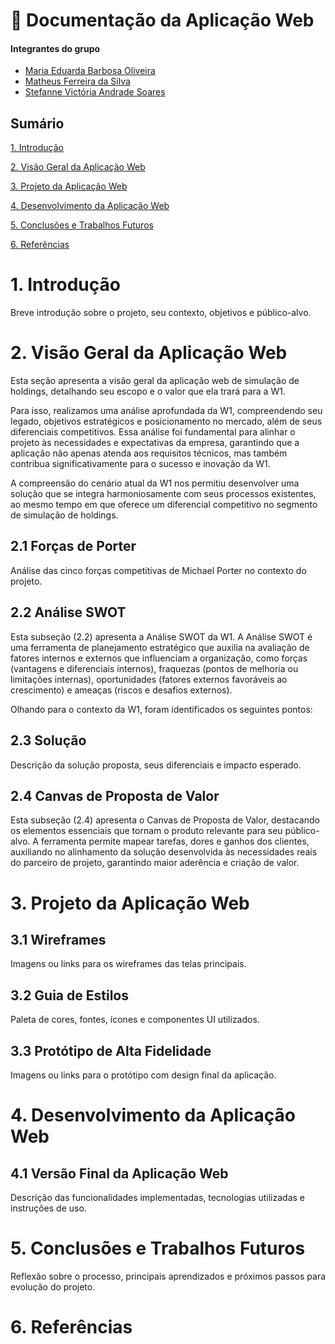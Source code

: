 # 📄 Documentação da Aplicação Web

#### Integrantes do grupo


- <a href="https://www.linkedin.com/in/maria-eduarda-barbosa-514a64215/">Maria Eduarda Barbosa Oliveira</a>
- <a href="https://www.linkedin.com/in/matheusferreiradasilva-/">Matheus Ferreira da Silva</a>
- <a href="https://www.linkedin.com/in/stefanne-soares-9b31a8256/">Stefanne Victória Andrade Soares</a>


## Sumário

[1. Introdução](#c1)

[2. Visão Geral da Aplicação Web](#c2)

[3. Projeto da Aplicação Web](#c3)

[4. Desenvolvimento da Aplicação Web](#c4)

[5. Conclusões e Trabalhos Futuros](#c5)

[6. Referências](#c6)

# <a name="c1"></a>1. Introdução

Breve introdução sobre o projeto, seu contexto, objetivos e público-alvo.



# <a name="c2"></a>2. Visão Geral da Aplicação Web

Esta seção apresenta a visão geral da aplicação web de simulação de holdings, detalhando seu escopo e o valor que ela trará para a W1.

Para isso, realizamos uma análise aprofundada da W1, compreendendo seu legado, objetivos estratégicos e posicionamento no mercado, além de seus diferenciais competitivos. Essa análise foi fundamental para alinhar o projeto às necessidades e expectativas da empresa, garantindo que a aplicação não apenas atenda aos requisitos técnicos, mas também contribua significativamente para o sucesso e inovação da W1.

A compreensão do cenário atual da W1 nos permitiu desenvolver uma solução que se integra harmoniosamente com seus processos existentes, ao mesmo tempo em que oferece um diferencial competitivo no segmento de simulação de holdings.

## 2.1 Forças de Porter

Análise das cinco forças competitivas de Michael Porter no contexto do projeto.

## 2.2 Análise SWOT

Esta subseção (2.2) apresenta a Análise SWOT da W1. A Análise SWOT é uma ferramenta de planejamento estratégico que auxilia na avaliação de fatores internos e externos que influenciam a organização, como forças (vantagens e diferenciais internos), fraquezas (pontos de melhoria ou limitações internas), oportunidades (fatores externos favoráveis ao crescimento) e ameaças (riscos e desafios externos).

Olhando para o contexto da W1, foram identificados os seguintes pontos:

## 2.3 Solução

Descrição da solução proposta, seus diferenciais e impacto esperado.

## 2.4 Canvas de Proposta de Valor

Esta subseção (2.4) apresenta o Canvas de Proposta de Valor, destacando os elementos essenciais que tornam o produto relevante para seu público-alvo.  A ferramenta permite mapear tarefas, dores e ganhos dos clientes, auxiliando no alinhamento da solução desenvolvida às necessidades reais do parceiro de projeto, garantindo maior aderência e criação de valor.


# <a name="c3"></a>3. Projeto da Aplicação Web

## 3.1 Wireframes

Imagens ou links para os wireframes das telas principais.

## 3.2 Guia de Estilos

Paleta de cores, fontes, ícones e componentes UI utilizados.

## 3.3 Protótipo de Alta Fidelidade

Imagens ou links para o protótipo com design final da aplicação.



# <a name="c4"></a>4. Desenvolvimento da Aplicação Web

## 4.1 Versão Final da Aplicação Web

Descrição das funcionalidades implementadas, tecnologias utilizadas e instruções de uso.



# <a name="c5"></a>5. Conclusões e Trabalhos Futuros

Reflexão sobre o processo, principais aprendizados e próximos passos para evolução do projeto.



# <a name="c6"></a>6. Referências
